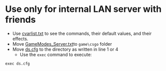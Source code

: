 # Use only for internal LAN server with friends
- Use [cvarlist.txt](example/cvarlist.txt) to see the commands, their default values, and their effects.
- Move [GameModes_Server.txt](https://raw.githubusercontent.com/VThang51/CS2DS/refs/heads/main/GameModes_Server.txt)to `game\csgo` folder
- Move [ds.cfg](https://github.com/VThang51/CS2DS/raw/refs/heads/main/ds.cfg) to the directory as written in line 1 or 4
  - Use the `exec` command to execute:
```
exec ds.cfg
```
